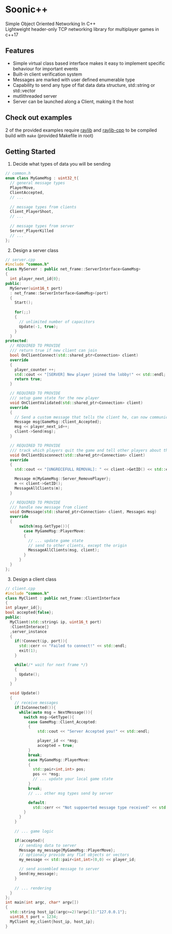 # Soonic++
Simple Object Oriented Networking In C++   
Lightweight header-only TCP networking library for multiplayer games in c++17

## Features
- Simple virtual class based interface makes it easy to implement specific behaviour for important events
- Built-in client verification system 
- Messages are marked with user defined enumerable type
- Capability to send any type of flat data data structure, std::string or std::vector
- mutlithreaded server
- Server can be launched along a Client, making it the host

## Check out examples
2 of the provided examples require [raylib](https://www.raylib.com) and [raylib-cpp](https://github.com/RobLoach/raylib-cpp) to be compiled   
build with `make` (provided Makefile in root) 


## Getting Started
1. Decide what types of data you will be sending
```cpp
// common.h
enum class MyGameMsg : uint32_t{
  // general message types 
  PlayerMove,
  ClientAccepted,
  // ...
  
  // message types from clients
  Client_PlayerShoot,
  // ...
  
  // message types from server
  Server_PlayerKilled
  // ...
};
```
2. Design a server class
```cpp
// server.cpp
#include "common.h"
class MyServer : public net_frame::ServerInterface<GameMsg>
{
  int player_next_id{0};
public:    
  MyServer(uint16_t port)
  : net_frame::ServerInterface<GameMsg>(port)
  {
    Start();
      
    for(;;)
    {
      // unlimited number of capacitors
      Update(-1, true);
    }
  }
protected:
  // REQUIRED TO PROVIDE
  /// return true if new client can join
  bool OnClientConnect(std::shared_ptr<Connection> client)
  override
  {
    player_counter ++;
    std::cout << "[SERVER] New player joined the lobby!" << std::endl;
    return true;
  }

  // REQUIRED TO PROVIDE
  /// setup game state for the new player 
  void OnClientValidated(std::shared_ptr<Connection> client) 
  override
  {
    // Send a custom message that tells the client he, can now communicate
    Message msg{GameMsg::Client_Accepted};
    msg << player_next_id++;
    client->Send(msg);
  }

  // REQUIRED TO PROVIDE
  /// track which players quit the game and tell other players about this event
  void OnClientDisconnect(std::shared_ptr<Connection> client) 
  override
  {
    std::cout << "[UNGRECEFULL REMOVAL]: " << client->GetID() << std::endl;

    Message m{MyGameMsg::Server_RemovePlayer};
    m << client->GetID();
    MessageAllClients(m);
  }

  // REQUIRED TO PROVIDE
  /// handle new message from client
  void OnMessage(std::shared_ptr<Connection> client, Message& msg) 
  override
  {
      switch(msg.GetType()){
        case MyGameMsg::PlayerMove:
        {
          // ... update game state
          // send to other clients, except the origin
          MessageAllClients(msg, client);
        }
      }
  }
};
```

3. Design a client class
```cpp
// client.cpp
#include "common.h"
class MyClient : public net_frame::ClientInterface
{
int player_id{};
bool accepted{false};
public:
  MyClient(std::string& ip, uint16_t port)
  :ClientInterace{}
  ,server_instance
  {
    if(!Connect(ip, port)){
      std::cerr << "Failed to connect!" << std::endl;
      exit(1);
    }

    while(/* wait for next frame */)
    {
      Update();
    }
  }

  void Update()
  {
    // receive messages
    if(IsConnected()){
      while(auto msg = NextMessage()){
        switch msg->GetType(){
          case GameMsg::Client_Accepted:
          {
              std::cout << "Server Accepted you!" << std::endl;

              player_id << *msg;
              accepted = true;
          }
          break;
          case MyGameMsg::PlayerMove:
          {
            std::pair<int,int> pos;
            pos << *msg;
            // ... update your local game state 
          }
          break;
          // ... other msg types send by server

          default:
            std::cerr << "Not suppoerted message type received" << std::endl
        }
      }
    }
  
    // ... game logic

    if(accepted){
      // sending data to server
      Message my_message{MyGameMsg::PlayerMove};
      // optionaly provide any flat objects or vectors
      my_message << std::pair<int,int>(0,0) << player_id;

      // send assembled message to server
      Send(my_message);
    }
    
    // ... rendering
  }
};
int main(int argc, char* argv[])
{
  std::string host_ip{(argc>=2)?argv[1]:"127.0.0.1"};
  uint16_t port = 1234;
  MyClient my_client{host_ip, host_ip};
}
```

